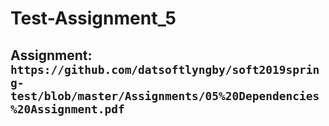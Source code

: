 # Test-Assignment_5
## Assignment: ```https://github.com/datsoftlyngby/soft2019spring-test/blob/master/Assignments/05%20Dependencies%20Assignment.pdf```
